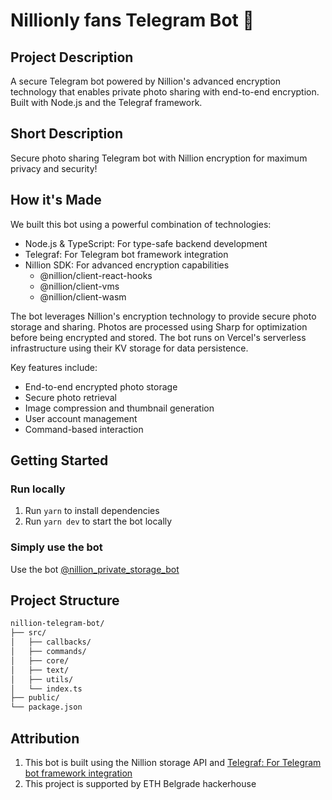 # Nillionly fans Telegram Bot 🤖

## Project Description

A secure Telegram bot powered by Nillion's advanced encryption technology that enables private photo sharing with end-to-end encryption. Built with Node.js and the Telegraf framework.

## Short Description

Secure photo sharing Telegram bot with Nillion encryption for maximum privacy and security!

## How it's Made

We built this bot using a powerful combination of technologies:

* Node.js & TypeScript: For type-safe backend development
* Telegraf: For Telegram bot framework integration
* Nillion SDK: For advanced encryption capabilities
  * @nillion/client-react-hooks
  * @nillion/client-vms
  * @nillion/client-wasm

The bot leverages Nillion's encryption technology to provide secure photo storage and sharing. Photos are processed using Sharp for optimization before being encrypted and stored. The bot runs on Vercel's serverless infrastructure using their KV storage for data persistence.

Key features include:

* End-to-end encrypted photo storage
* Secure photo retrieval
* Image compression and thumbnail generation
* User account management
* Command-based interaction

## Getting Started

### Run locally

1. Run `yarn` to install dependencies
2. Run `yarn dev` to start the bot locally

### Simply use the bot

Use the bot [@nillion_private_storage_bot](https://t.me/nillion_private_storage_bot)

## Project Structure

```bash
nillion-telegram-bot/
├── src/
│   ├── callbacks/
│   ├── commands/
│   ├── core/
│   ├── text/
│   ├── utils/
│   └── index.ts
├── public/
└── package.json
```

## Attribution

1. This bot is built using the Nillion storage API and [Telegraf: For Telegram bot framework integration](https://github.com/sollidy/telegram-bot-vercel-boilerplate)
2. This project is supported by ETH Belgrade hackerhouse
